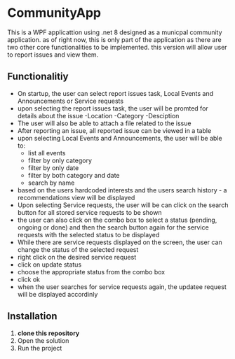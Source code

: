 # CommunityApp
This is a WPF applicattion using .net 8 designed as a municpal community application.
as of right now, this is only part of the application as there are two other core functionalities to be implemented.
this version will allow user to report issues and view them.

## Functionalitiy
- On startup, the user can select report issues task, Local Events and Announcements or Service requests
- upon selecting the report issues task, the user will be promted for details about the issue
    -Location
    -Category
    -Desciption
- The user will also be able to attach a file related to the issue
- After reporting an issue, all reported issue can be viewed in a table
- upon selecting Local Events and Announcements, the user will be able to:
  - list all events
  - filter by only category
  - filter by only date
  - filter by both category and date
  - search by name
- based on the  users hardcoded interests and the users search history - a recommendations view will be displayed
-  Upon selecting Service requests, the user will be can click on the search button for all stored service requests to be shown
-  the user can also click on the combo box to select a status (pending, ongoing or done) and then the search button again for the service requests with the selected status to be displayed
-  While there are service requests displayed on the screen, the user can change the status of the selected request
  - right click on the desired service request
  - click on update status
  - choose the appropriate status from the combo box
  - click ok
- when the user searches for service requests again, the updatee request will be displayed accordinly

## Installation
1. **clone this repository**
2. Open the solution
3. Run the project



